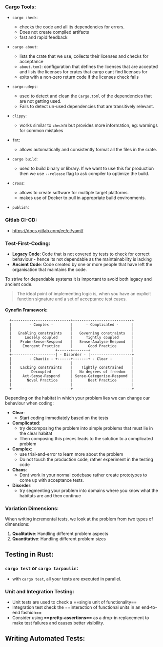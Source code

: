 ### Cargo Tools:
- `cargo check`:
	- checks the code and all its dependencies for errors.
	- Does not create compiled artifacts
	- fast and rapid feedback

- `cargo about`:
	- lists the crate that we use, collects their licenses and checks for acceptance
	- `about.toml`: configuration that defines the licenses that are accepted and lists the licenses for crates that cargo cant find licenses for
	- exits with a non-zero return code if the licenses check fails

- `cargo-udeps`:
	- used to detect and clean the `Cargo.toml` of the dependencies that are not getting used.
	- Fails to detect un-used dependencies that are transitively relevant.

- `clippy`:
	- works similar to `check`m but provides more information, eg: warnings for common mistakes

- `fmt`:
	- allows automatically and consistently format all the files in the crate.

- `cargo build`:
	- used to build binary or library. If we want to use this for production then we use `--release` flag to ask compiler to optimize the build.

- `cross`:
	- allows to create software for multiple target platforms.
	- makes use of Docker to pull in appropriate build environments.

- `publish`:


### Gitlab CI-CD:
- https://docs.gitlab.com/ee/ci/yaml/

### Test-First-Coding:
- **Legacy Code**: Code that is not covered by tests to check for correct behaviour - hence its not dependable as the maintainability is lacking
- **Ancient Code**: Code created by one or more people that have left the organisation that maintains the code.

To strive for dependable systems it is important to avoid both legacy and ancient code. 

>The ideal point of implementing logic is, when you have an explicit function signature and a set of acceptance test cases.


#### Cynefin Framework:
```
  +---------------------------+---------------------------+
  |        - Complex -        |      - Complicated -      |
  |                           |                           |
  |   Enabling constraints    |   Governing constraints   |
  |      Loosely coupled      |      Tightly coupled      |
  |    Probe-Sense-Respond    |   Sense-Analyse-Respond   |
  |     Emergent Practice     |       Good Practice       |
  |                    +------+-------+                   |
  +--------------------| - Disorder - |-------------------+
  |        - Chaotic - +------+-------+ - Clear -         |
  |                           |                           |
  |    Lacking constraints    |    Tightly constrained    |
  |         Decoupled         |   No degrees of freedom   |
  |     Act-Sense-Respond     | Sense-Categorise-Respond  |
  |       Novel Practice      |       Best Practice       |
  |                           |                           |
  +---------------------------+---------------------------+
```

Depending on the habitat in which your problem lies we can change our behaviour when coding:
- **Clear**:
	- Start coding immediately based on the tests
- **Complicated**:
	- try decomposing the problem into simple problems that must lie in the clear habitat
	- Then composing this pieces leads to the solution to a complicated problem
- **Complex**:
	- use trial-and-error to learn more about the problem
	- Do not touch the production code, rather experiment in the testing code
- **Chaos**:
	- Dont work in your normal codebase rather create prototypes to come up with acceptance tests.
- **Disorder**:
	- try segmenting your problem into domains where you know what the habitats are and then continue


### Variation Dimensions:
When writing incremental tests, we look at the problem from two types of dimensions:
1. **Qualitative**: Handling different problem aspects
2. **Quantitative**: Handling different problem sizes


## Testing in Rust:
### `cargo test` or `cargo tarpaulin`:
- with `cargo test`, all your tests are executed in parallel. 

### Unit and Integration Testing:
- Unit tests are used to check a ==single unit of functionality==
- Integration test check the ==interaction of functional units in an end-to-end fashion==
- Consider using **==pretty-assertions==** as a drop-in replacement to make test failures and causes better visibility.



## Writing Automated Tests:
